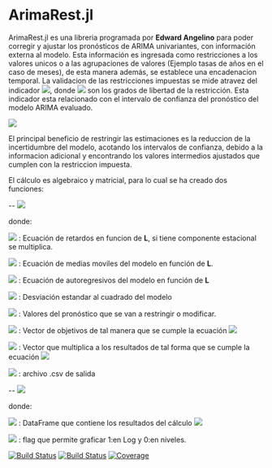 # ArimaRest.jl
ArimaRest.jl es una libreria programada por **Edward Angelino** para poder corregir y ajustar los pronósticos de ARIMA univariantes, con información externa al modelo. Esta información es ingresada como restricciones a los valores unicos o a las agrupaciones de valores (Ejemplo tasas de años en el caso de meses), de esta manera además, se establece una encadenacion temporal. La validacion de las restricciones impuestas se mide atravez del indicador <img src="https://render.githubusercontent.com/render/math?math=K_{calc} < \chi^2_m">, donde <img src="https://render.githubusercontent.com/render/math?math=m"> son los grados de libertad de la restricción. Esta indicador esta relacionado con el intervalo de confianza del pronóstico del modelo ARIMA evaluado.


<img src="https://render.githubusercontent.com/render/math?math=\phi\left(L\right)\varPhi\left(L_{s}\right)\nabla^{d}\nabla^{D}\centerdot Z_{t}=\theta\left(L\right)\Theta\left(L_{s}\right)a_{t}">


El principal beneficio de restringir las estimaciones es la reduccion de la incertidumbre del modelo, acotando los intervalos de confianza, debido a la informacion adicional y encontrando los  valores intermedios ajustados  que cumplen con la restriccion impuesta.


El cálculo es algebraico y matricial, para lo cual se ha creado dos funciones:


--
<img src="https://render.githubusercontent.com/render/math?math=restringe(eq\nabla, eq\Theta,eq\Phi,\sigma^2,EY_{tf},Y,C,out)">

donde:

<img src="https://render.githubusercontent.com/render/math?math=eq\nabla"> : Ecuación de retardos en funcion de **L**, si  tiene componente estacional se multiplica.

<img src="https://render.githubusercontent.com/render/math?math=eq\Theta"> : Ecuación de medias moviles del modelo en función de **L**.

<img src="https://render.githubusercontent.com/render/math?math=eq\Phi"> : Ecuación de autoregresivos del modelo en función de **L**

<img src="https://render.githubusercontent.com/render/math?math=\sigma^2"> : Desviación estandar al cuadrado del modelo

<img src="https://render.githubusercontent.com/render/math?math=EY_{tf}"> :  Valores del pronóstico que se van a restringir o modificar.

<img src="https://render.githubusercontent.com/render/math?math=Y"> :  Vector de objetivos de tal manera que se cumple la ecuación   <img src="https://render.githubusercontent.com/render/math?math=CZ_F=Y">

<img src="https://render.githubusercontent.com/render/math?math=C"> : Vector que multiplica a los resultados de tal forma que se cumple la ecuación <img src="https://render.githubusercontent.com/render/math?math=CZ_F=Y">

<img src="https://render.githubusercontent.com/render/math?math=out"> : archivo .csv de salida

--
<img src="https://render.githubusercontent.com/render/math?math=grafica(dt,f)">

  donde:

<img src="https://render.githubusercontent.com/render/math?math=dt">  :  DataFrame que contiene los resultados del	cálculo <img src="https://render.githubusercontent.com/render/math?math=[Irrest, I.Inf, I.Sup,Restr, R.Inf, R.Sup]">

<img src="https://render.githubusercontent.com/render/math?math=f">  :  flag que permite graficar 1:en Log y 0:en niveles.

[![Build Status](https://travis-ci.com/EdwardAngelino/ArimaRest.jl.svg?branch=master)](https://travis-ci.com/EdwardAngelino/ArimaRest.jl)
[![Build Status](https://ci.appveyor.com/api/projects/status/github/EdwardAngelino/ArimaRest.jl?svg=true)](https://ci.appveyor.com/project/EdwardAngelino/ArimaRest-jl)
[![Coverage](https://codecov.io/gh/EdwardAngelino/ArimaRest.jl/branch/master/graph/badge.svg)](https://codecov.io/gh/EdwardAngelino/ArimaRest.jl)
